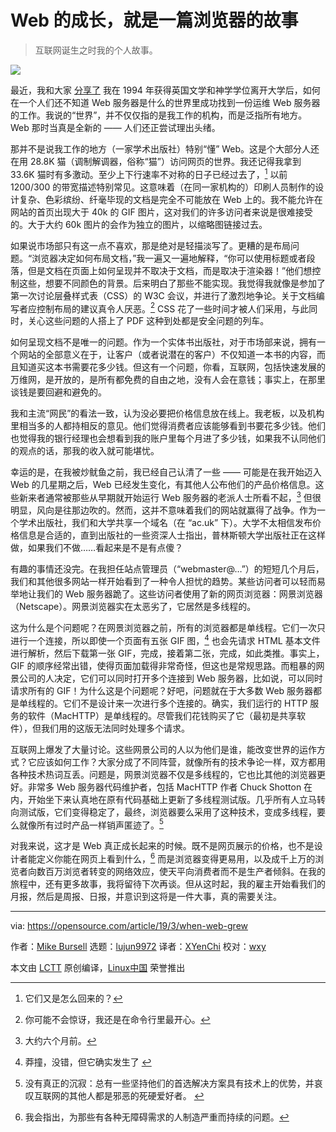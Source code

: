 [#]: collector: (lujun9972)
[#]: translator: (XYenChi)
[#]: reviewer: (wxy)
[#]: publisher: (wxy)
[#]: url: (https://linux.cn/article-13130-1.html)
[#]: subject: (When the web grew up: A browser story)
[#]: via: (https://opensource.com/article/19/3/when-web-grew)
[#]: author: (Mike Bursell https://opensource.com/users/mikecamel)

Web 的成长，就是一篇浏览器的故事
======

> 互联网诞生之时我的个人故事。

![](https://img.linux.net.cn/data/attachment/album/202102/18/161753qb8tytkc6bnxbavn.jpg)

最近，我和大家 [分享了][1] 我在 1994 年获得英国文学和神学学位离开大学后，如何在一个人们还不知道 Web 服务器是什么的世界里成功找到一份运维 Web 服务器的工作。我说的“世界”，并不仅仅指的是我工作的机构，而是泛指所有地方。Web 那时当真是全新的 —— 人们还正尝试理出头绪。

那并不是说我工作的地方（一家学术出版社）特别“懂” Web。这是个大部分人还在用 28.8K 猫（调制解调器，俗称“猫”）访问网页的世界。我还记得我拿到 33.6K 猫时有多激动。至少上下行速率不对称的日子已经过去了，[^1] 以前 1200/300 的带宽描述特别常见。这意味着（在同一家机构的）印刷人员制作的设计复杂、色彩缤纷、纤毫毕现的文档是完全不可能放在 Web 上的。我不能允许在网站的首页出现大于 40k 的 GIF 图片，这对我们的许多访问者来说是很难接受的。大于大约 60k 图片的会作为独立的图片，以缩略图链接过去。

如果说市场部只有这一点不喜欢，那是绝对是轻描淡写了。更糟的是布局问题。“浏览器决定如何布局文档，”我一遍又一遍地解释，“你可以使用标题或者段落，但是文档在页面上如何呈现并不取决于文档，而是取决于渲染器！”他们想控制这些，想要不同颜色的背景。后来明白了那些不能实现。我觉得我就像是参加了第一次讨论层叠样式表（CSS）的 W3C 会议，并进行了激烈地争论。关于文档编写者应控制布局的建议真令人厌恶。[^2] CSS 花了一些时间才被人们采用，与此同时，关心这些问题的人搭上了 PDF 这种到处都是安全问题的列车。

如何呈现文档不是唯一的问题。作为一个实体书出版社，对于市场部来说，拥有一个网站的全部意义在于，让客户（或者说潜在的客户）不仅知道一本书的内容，而且知道买这本书需要花多少钱。但这有一个问题，你看，互联网，包括快速发展的万维网，是开放的，是所有都免费的自由之地，没有人会在意钱；事实上，在那里谈钱是要回避和避免的。

我和主流“网民”的看法一致，认为没必要把价格信息放在线上。我老板，以及机构里相当多的人都持相反的意见。他们觉得消费者应该能够看到书要花多少钱。他们也觉得我的银行经理也会想看到我的账户里每个月进了多少钱，如果我不认同他们的观点的话，那我的收入就可能堪忧。

幸运的是，在我被炒鱿鱼之前，我已经自己认清了一些 —— 可能是在我开始迈入 Web 的几星期之后，Web 已经发生变化，有其他人公布他们的产品价格信息。这些新来者通常被那些从早期就开始运行 Web 服务器的老派人士所看不起，[^3] 但很明显，风向是往那边吹的。然而，这并不意味着我们的网站就赢得了战争。作为一个学术出版社，我们和大学共享一个域名（在 “ac.uk” 下）。大学不太相信发布价格信息是合适的，直到出版社的一些资深人士指出，普林斯顿大学出版社正在这样做，如果我们不做……看起来是不是有点傻？

有趣的事情还没完。在我担任站点管理员（“webmaster@…”）的短短几个月后，我们和其他很多网站一样开始看到了一种令人担忧的趋势。某些访问者可以轻而易举地让我们的 Web 服务器跪了。这些访问者使用了新的网页浏览器：网景浏览器（Netscape）。网景浏览器实在太恶劣了，它居然是多线程的。

这为什么是个问题呢？在网景浏览器之前，所有的浏览器都是单线程。它们一次只进行一个连接，所以即使一个页面有五张 GIF 图，[^4] 也会先请求 HTML 基本文件进行解析，然后下载第一张 GIF，完成，接着第二张，完成，如此类推。事实上，GIF 的顺序经常出错，使得页面加载得非常奇怪，但这也是常规思路。而粗暴的网景公司的人决定，它们可以同时打开多个连接到 Web 服务器，比如说，可以同时请求所有的 GIF！为什么这是个问题呢？好吧，问题就在于大多数 Web 服务器都是单线程的。它们不是设计来一次进行多个连接的。确实，我们运行的 HTTP 服务的软件（MacHTTP）是单线程的。尽管我们花钱购买了它（最初是共享软件），但我们用的这版无法同时处理多个请求。

互联网上爆发了大量讨论。这些网景公司的人以为他们是谁，能改变世界的运作方式？它应该如何工作？大家分成了不同阵营，就像所有的技术争论一样，双方都用各种技术热词互丢。问题是，网景浏览器不仅是多线程的，它也比其他的浏览器更好。非常多 Web 服务器代码维护者，包括 MacHTTP 作者 Chuck Shotton 在内，开始坐下来认真地在原有代码基础上更新了多线程测试版。几乎所有人立马转向测试版，它们变得稳定了，最终，浏览器要么采用了这种技术，变成多线程，要么就像所有过时产品一样销声匿迹了。[^6]

对我来说，这才是 Web 真正成长起来的时候。既不是网页展示的价格，也不是设计者能定义你能在网页上看到什么，[^8] 而是浏览器变得更易用，以及成千上万的浏览者向数百万浏览者转变的网络效应，使天平向消费者而不是生产者倾斜。在我的旅程中，还有更多故事，我将留待下次再谈。但从这时起，我的雇主开始看我们的月报，然后是周报、日报，并意识到这将是一件大事，真的需要关注。

[^1]: 它们又是怎么回来的？
[^2]: 你可能不会惊讶，我还是在命令行里最开心。
[^3]: 大约六个月前。
[^4]: 莽撞，没错，但它确实发生了 [^5]
[^5]: 噢，不，是 GIF 或 BMP，JPEG 还是个好主意，但还没有用上。
[^6]: 没有真正的沉寂：总有一些坚持他们的首选解决方案具有技术上的优势，并哀叹互联网的其他人都是邪恶的死硬爱好者。 [^7]
[^7]: 我不是唯一一个说“我还在用 Lynx”的人。
[^8]: 我会指出，为那些有各种无障碍需求的人制造严重而持续的问题。

--------------------------------------------------------------------------------

via: https://opensource.com/article/19/3/when-web-grew

作者：[Mike Bursell][a]
选题：[lujun9972][b]
译者：[XYenChi](https://github.com/XYenChi)
校对：[wxy](https://github.com/wxy)

本文由 [LCTT](https://github.com/LCTT/TranslateProject) 原创编译，[Linux中国](https://linux.cn/) 荣誉推出

[a]: https://opensource.com/users/mikecamel
[b]: https://github.com/lujun9972
[1]: https://opensource.com/article/18/11/how-web-was-won
